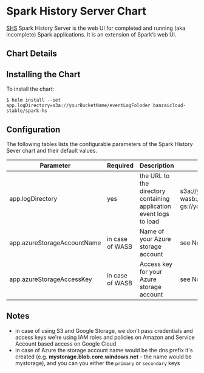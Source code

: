 # Spark History Server Chart

[SHS](https://apache-spark-on-k8s.github.io/userdocs/running-on-kubernetes.html) Spark History Server is the web UI for completed and running (aka incomplete) Spark applications. It is an extension of Spark’s web UI.

## Chart Details

## Installing the Chart

To install the chart:

```
$ helm install --set app.logDirectory=s3a://yourBucketName/eventLogFoloder banzaicloud-stable/spark-hs
```

## Configuration

The following tables lists the configurable parameters of the Spark History Sever chart and their default values.

| Parameter                            | Required | Description                                                       |Example                           |
| ------------------------------------ | ---------|----------------------------------------------------------------- | ------------------------------------------------------------------------------------------------------------------------------ |
| app.logDirectory                     | yes      |the URL to the directory containing application event logs to load|s3a://yourBucketName/eventLogFoloder<br>wasb://your_blob_container_name@you_storage_account_name.blob.core.windows.net/<br>gs://yourBucketName/eventLogFoloder|  
| app.azureStorageAccountName          | in case of WASB| Name of your Azure storage account        | see Notes |
| app.azureStorageAccessKey            | in case of WASB| Access key for your Azure storage account | see Notes |

## Notes

* in case of using S3 and Google Storage, we don't pass credentials and access keys we're using IAM roles and policies on Amazon and Service Account based access on Google Cloud
* in case of Azure the storage account name would be the dns prefix it's created (e.g. **mystorage.blob.core.windows.net** - the name would be mystorage), and you can you either the `primary` or `secondary` keys
